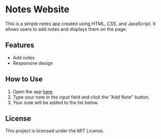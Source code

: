 # Notes Website

This is a simple notes app created using HTML, CSS, and JavaScript. It allows users to add notes and displays them on the page.

## Features

- Add notes
- Responsive design

## How to Use

1. Open the app [here](https://dinesh-collab.github.io/aws-saa-prep/).
2. Type your note in the input field and click the "Add Note" button.
3. Your note will be added to the list below.

## License

This project is licensed under the MIT License.
